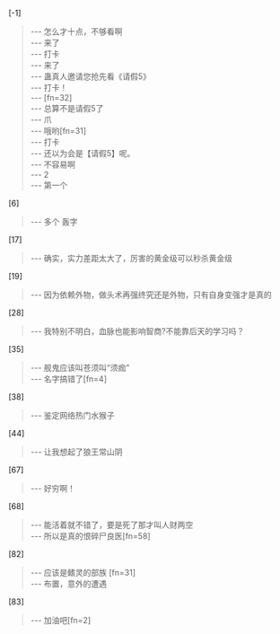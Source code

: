 
[-1] 
>--- 怎么才十点，不够看啊<br>
>--- 来了<br>
>--- 打卡<br>
>--- 来了<br>
>--- 蛊真人邀请您抢先看《请假5》<br>
>--- 打卡！<br>
>--- [fn=32]<br>
>--- 总算不是请假5了<br>
>--- 爪<br>
>--- 哦哟[fn=31]<br>
>--- 打卡<br>
>--- 还以为会是【请假5】呢。<br>
>--- 不容易啊<br>
>--- 2<br>
>--- 第一个<br>

[6] 
>--- 多个
轰字<br>

[17] 
>--- 确实，实力差距太大了，厉害的黄金级可以秒杀黄金级<br>

[19] 
>--- 因为依赖外物，做头术再强终究还是外物，只有自身变强才是真的<br>

[28] 
>--- 我特别不明白，血脉也能影响智商?不能靠后天的学习吗？<br>

[35] 
>--- 舰鬼应该叫苍须叫“须痂”<br>
>--- 名字搞错了[fn=4]<br>

[38] 
>--- 鉴定网络热门水猴子<br>

[44] 
>--- 让我想起了狼王常山阴<br>

[67] 
>--- 好穷啊！<br>

[68] 
>--- 能活着就不错了，要是死了那才叫人财两空<br>
>--- 所以是真的恨碎尸良医[fn=58]<br>

[82] 
>--- 应该是鳍灵的部族 [fn=31]<br>
>--- 布置，意外的遭遇<br>

[83] 
>--- 加油吧[fn=2]<br>
